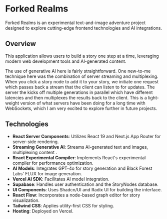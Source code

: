 # Forked Realms

Forked Realms is an experimental text-and-image adventure project designed to explore cutting-edge frontend technologies and AI integrations.

## Overview

This application allows users to build a story one step at a time, leveraging modern web development tools and AI-generated content.

The use of generative AI here is fairly straightforward. One new-to-me technique here was the combination of server streaming and multiplexing. When you click a story node to add it to your story, we initiate one request which passes back a stream that the client can listen to for updates. The server the kicks off multiple generations in parallel which have different latencies and then multiplexes the results back to the client. This is a light-weight version of what servers have been doing for a long time with WebSockets, which I am very excited to explore further in future projects.

## Technologies

- **React Server Components**: Utilizes React 19 and Next.js App Router for server-side rendering.
- **Streaming Generative AI**: Streams AI-generated text and images, multiplexing content .
- **React Experimental Compiler**: Implements React's experimental compiler for performance optimization.
- **AI Models**: Integrates GPT-4o for story generation and Black Forest Labs' FLUX for image generation.
- **Vercel AI SDK**: Facilitates AI model integration.
- **Supabase**: Handles user authentication and the StoryNodes database.
- **UI Components**: Uses Shadcn/UI and Radix UI for building the interface.
- **React Flow**: Incorporates a node-based graph editor for story visualization.
- **Tailwind CSS**: Applies utility-first CSS for styling.
- **Hosting**: Deployed on Vercel.
